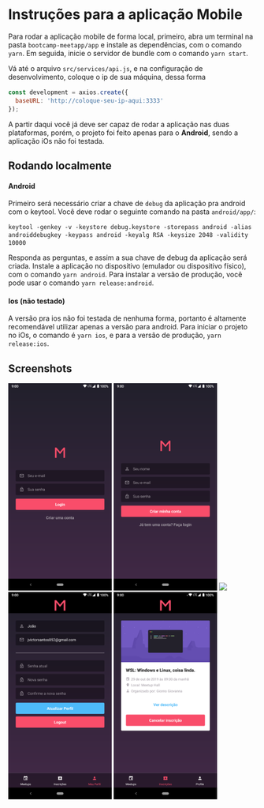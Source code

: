 # Instruções para a aplicação Mobile

Para rodar a aplicação mobile de forma local, primeiro, abra um terminal na pasta `bootcamp-meetapp/app` e instale as dependências, com o comando `yarn`. Em seguida, inicie o servidor de bundle com o comando `yarn start`.

Vá até o arquivo `src/services/api.js`, e na configuração de desenvolvimento, coloque o ip de sua máquina, dessa forma

```javascript
const development = axios.create({
  baseURL: 'http://coloque-seu-ip-aqui:3333'
});
```

A partir daqui você já deve ser capaz de rodar a aplicação nas duas plataformas, porém, o projeto foi feito apenas para o **Android**, sendo a aplicação iOs não foi testada.

## Rodando localmente

#### Android

Primeiro será necessário criar a chave de `debug` da aplicação pra android com o keytool.
Você deve rodar o seguinte comando na pasta `android/app/`:

```
keytool -genkey -v -keystore debug.keystore -storepass android -alias androiddebugkey -keypass android -keyalg RSA -keysize 2048 -validity 10000
```

Responda as perguntas, e assim a sua chave de debug da aplicação será criada.
Instale a aplicação no dispositivo (emulador ou dispositivo físico), com o comando `yarn android`.
Para instalar a versão de produção, você pode usar o comando `yarn release:android`.

#### Ios (não testado)

A versão pra ios não foi testada de nenhuma forma, portanto é altamente recomendável utilizar apenas a versão para android.
Para iniciar o projeto no iOs, o comando é `yarn ios`, e para a versão de produção, `yarn release:ios`.

## Screenshots

<img src="https://raw.githubusercontent.com/thejoaov/bootcamp-meetapp/master/docs/assets/mobile/login2.png" height="420">
<img src="https://raw.githubusercontent.com/thejoaov/bootcamp-meetapp/master/docs/assets/mobile/create-account2.png" height="420">
<img src="https://raw.githubusercontent.com/thejoaov/bootcamp-meetapp/master/docs/assets/mobile/dashboard.gif" height="420">
<img src="https://raw.githubusercontent.com/thejoaov/bootcamp-meetapp/master/docs/assets/mobile/profile.png" height="420">
<img src="https://raw.githubusercontent.com/thejoaov/bootcamp-meetapp/master/docs/assets/mobile/subscriptions.png" height="420">

